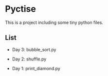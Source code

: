 # Pyctise
This is a project including some tiny python files.

## List

* Day 3: bubble_sort.py

* Day 2: shuffle.py

* Day 1: print_diamond.py
